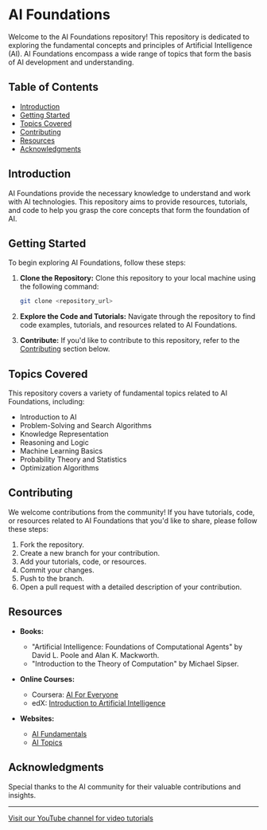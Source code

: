 # AI Foundations

Welcome to the AI Foundations repository! This repository is dedicated to exploring the fundamental concepts and principles of Artificial Intelligence (AI). AI Foundations encompass a wide range of topics that form the basis of AI development and understanding.

## Table of Contents

- [Introduction](#introduction)
- [Getting Started](#getting-started)
- [Topics Covered](#topics-covered)
- [Contributing](#contributing)
- [Resources](#resources)
- [Acknowledgments](#acknowledgments)

## Introduction

AI Foundations provide the necessary knowledge to understand and work with AI technologies. This repository aims to provide resources, tutorials, and code to help you grasp the core concepts that form the foundation of AI.

## Getting Started

To begin exploring AI Foundations, follow these steps:

1. **Clone the Repository:** Clone this repository to your local machine using the following command:
   ```bash
   git clone <repository_url>
   ```

2. **Explore the Code and Tutorials:** Navigate through the repository to find code examples, tutorials, and resources related to AI Foundations.

3. **Contribute:** If you'd like to contribute to this repository, refer to the [Contributing](#contributing) section below.

## Topics Covered

This repository covers a variety of fundamental topics related to AI Foundations, including:

- Introduction to AI
- Problem-Solving and Search Algorithms
- Knowledge Representation
- Reasoning and Logic
- Machine Learning Basics
- Probability Theory and Statistics
- Optimization Algorithms

## Contributing

We welcome contributions from the community! If you have tutorials, code, or resources related to AI Foundations that you'd like to share, please follow these steps:

1. Fork the repository.
2. Create a new branch for your contribution.
3. Add your tutorials, code, or resources.
4. Commit your changes.
5. Push to the branch.
6. Open a pull request with a detailed description of your contribution.

## Resources

- **Books:**
  - "Artificial Intelligence: Foundations of Computational Agents" by David L. Poole and Alan K. Mackworth.
  - "Introduction to the Theory of Computation" by Michael Sipser.

- **Online Courses:**
  - Coursera: [AI For Everyone](https://www.coursera.org/learn/ai-for-everyone)
  - edX: [Introduction to Artificial Intelligence](https://www.edx.org/course/introduction-to-artificial-intelligence-ai)

- **Websites:**
  - [AI Fundamentals](https://www.analyticsvidhya.com/blog/2020/04/5-fundamental-concepts-of-ai-ml-everyone-should-know/)
  - [AI Topics](https://builtin.com/artificial-intelligence)

## Acknowledgments

Special thanks to the AI community for their valuable contributions and insights.

---

[Visit our YouTube channel for video tutorials](https://www.youtube.com/@CodeCraft-ll5nz/featured)
